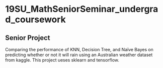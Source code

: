 # 19SU_MathSeniorSeminar_undergrad_coursework

## Senior Project
Comparing the performance of KNN, Decision Tree, and Naïve Bayes on predicting whether or not it will rain using an Australian weather dataset from kaggle.  This project ueses sklearn and tensorflow.
